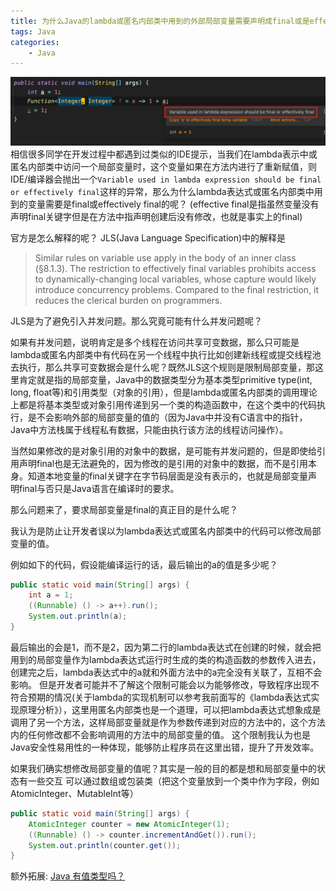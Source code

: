 ```yaml
---
title: 为什么Java的lambda或匿名内部类中用到的外部局部变量需要声明成final或是effectively final的?
tags: Java
categories:
    - Java
---
```


![picture 1](/assets/images/28f44647051ada9e6c2b5eb63028c0ace25b1d7c899394b417bdb5fbc2d13b22.png)  
相信很多同学在开发过程中都遇到过类似的IDE提示，当我们在lambda表示中或匿名内部类中访问一个局部变量时，这个变量如果在方法内进行了重新赋值，则IDE/编译器会抛出一个`Variable used in lambda expression should be final or effectively final`这样的异常，那么为什么lambda表达式或匿名内部类中用到的变量需要是final或effectively final的呢？
(effective final是指虽然变量没有声明final关键字但是在方法中指声明创建后没有修改，也就是事实上的final)


官方是怎么解释的呢？
JLS(Java Language Specification)中的解释是

> Similar rules on variable use apply in the body of an inner class (§8.1.3). The restriction to effectively final variables prohibits access to dynamically-changing local variables, whose capture would likely introduce concurrency problems. Compared to the final restriction, it reduces the clerical burden on programmers.

JLS是为了避免引入并发问题。那么究竟可能有什么并发问题呢？

如果有并发问题，说明肯定是多个线程在访问共享可变数据，那么只可能是lambda或匿名内部类中有代码在另一个线程中执行比如创建新线程或提交线程池去执行，那么共享可变数据会是什么呢？既然JLS这个规则是限制局部变量，那这里肯定就是指的局部变量，Java中的数据类型分为基本类型primitive type(int, long, float等)和引用类型（对象的引用），但是lambda或匿名内部类的调用理论上都是将基本类型或对象引用传递到另一个类的构造函数中，在这个类中的代码执行，是不会影响外部的局部变量的值的（因为Java中并没有C语言中的指针，Java中方法栈属于线程私有数据，只能由执行该方法的线程访问操作）。

当然如果修改的是对象引用的对象中的数据，是可能有并发问题的，但是即使给引用声明final也是无法避免的，因为修改的是引用的对象中的数据，而不是引用本身。知道本地变量的final关键字在字节码层面是没有表示的，也就是局部变量声明final与否只是Java语言在编译时的要求。

那么问题来了，要求局部变量是final的真正目的是什么呢？

我认为是防止让开发者误以为lambda表达式或匿名内部类中的代码可以修改局部变量的值。

例如如下的代码，假设能编译运行的话，最后输出的a的值是多少呢？

```java
public static void main(String[] args) {
    int a = 1;
    ((Runnable) () -> a++).run();
    System.out.println(a);
}
```
最后输出的会是1，而不是2，因为第二行的lambda表达式在创建的时候，就会把用到的局部变量作为lambda表达式运行时生成的类的构造函数的参数传入进去，创建完之后，lambda表达式中的a就和外面方法中的a完全没有关联了，互相不会影响。
但是开发者可能并不了解这个限制可能会以为能够修改，导致程序出现不符合预期的情况(关于lambda的实现机制可以参考我前面写的《lambda表达式实现原理分析》），这里用匿名内部类也是一个道理，可以把lambda表达式想象成是调用了另一个方法，这样局部变量就是作为参数传递到对应的方法中的，这个方法内的任何修改都不会影响调用的方法中的局部变量的值。
这个限制我认为也是Java安全性易用性的一种体现，能够防止程序员在这里出错，提升了开发效率。


如果我们确实想修改局部变量的值呢？其实是一般的目的都是想和局部变量中的状态有一些交互
可以通过数组或包装类（把这个变量放到一个类中作为字段，例如AtomicInteger、MutableInt等）

```java
public static void main(String[] args) {
    AtomicInteger counter = new AtomicInteger(1);
    ((Runnable) () -> counter.incrementAndGet()).run();
    System.out.println(counter.get());
}
```

额外拓展: [Java 有值类型吗？](http://www.yinwang.org/blog-cn/2016/06/08/java-value-type)